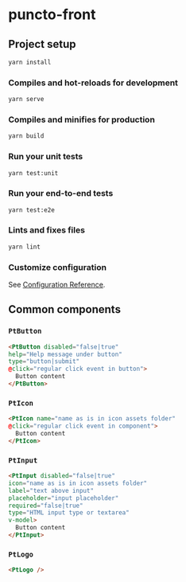 # puncto-front

## Project setup

```sh
yarn install
```

### Compiles and hot-reloads for development

```sh
yarn serve
```

### Compiles and minifies for production

```sh
yarn build
```

### Run your unit tests

```sh
yarn test:unit
```

### Run your end-to-end tests

```sh
yarn test:e2e
```

### Lints and fixes files

```sh
yarn lint
```

### Customize configuration

See [Configuration Reference](https://cli.vuejs.org/config/).

## Common components

### `PtButton`

```html
<PtButton disabled="false|true"
help="Help message under button"
type="button|submit"
@click="regular click event in button">
  Button content
</PtButton>
```

### `PtIcon`

```html
<PtIcon name="name as is in icon assets folder"
@click="regular click event in component">
  Button content
</PtIcon>
```

### `PtInput`

```html
<PtInput disabled="false|true"
icon="name as is in icon assets folder"
label="text above input"
placeholder="input placeholder"
required="false|true"
type="HTML input type or textarea"
v-model>
  Button content
</PtInput>
```

### `PtLogo`

```html
<PtLogo />
```
